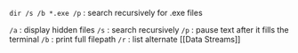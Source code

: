 `dir /s /b *.exe /p` : search recursively for .exe files

`/a` : display hidden files
`/s` : search recursively
`/p` : pause text after it fills the terminal
`/b` : print full filepath
`/r` : list alternate [[Data Streams]]